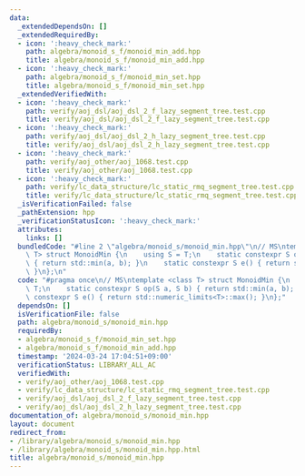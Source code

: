 ```yaml
---
data:
  _extendedDependsOn: []
  _extendedRequiredBy:
  - icon: ':heavy_check_mark:'
    path: algebra/monoid_s_f/monoid_min_add.hpp
    title: algebra/monoid_s_f/monoid_min_add.hpp
  - icon: ':heavy_check_mark:'
    path: algebra/monoid_s_f/monoid_min_set.hpp
    title: algebra/monoid_s_f/monoid_min_set.hpp
  _extendedVerifiedWith:
  - icon: ':heavy_check_mark:'
    path: verify/aoj_dsl/aoj_dsl_2_f_lazy_segment_tree.test.cpp
    title: verify/aoj_dsl/aoj_dsl_2_f_lazy_segment_tree.test.cpp
  - icon: ':heavy_check_mark:'
    path: verify/aoj_dsl/aoj_dsl_2_h_lazy_segment_tree.test.cpp
    title: verify/aoj_dsl/aoj_dsl_2_h_lazy_segment_tree.test.cpp
  - icon: ':heavy_check_mark:'
    path: verify/aoj_other/aoj_1068.test.cpp
    title: verify/aoj_other/aoj_1068.test.cpp
  - icon: ':heavy_check_mark:'
    path: verify/lc_data_structure/lc_static_rmq_segment_tree.test.cpp
    title: verify/lc_data_structure/lc_static_rmq_segment_tree.test.cpp
  _isVerificationFailed: false
  _pathExtension: hpp
  _verificationStatusIcon: ':heavy_check_mark:'
  attributes:
    links: []
  bundledCode: "#line 2 \"algebra/monoid_s/monoid_min.hpp\"\n// MS\ntemplate <class\
    \ T> struct MonoidMin {\n    using S = T;\n    static constexpr S op(S a, S b)\
    \ { return std::min(a, b); }\n    static constexpr S e() { return std::numeric_limits<T>::max();\
    \ }\n};\n"
  code: "#pragma once\n// MS\ntemplate <class T> struct MonoidMin {\n    using S =\
    \ T;\n    static constexpr S op(S a, S b) { return std::min(a, b); }\n    static\
    \ constexpr S e() { return std::numeric_limits<T>::max(); }\n};"
  dependsOn: []
  isVerificationFile: false
  path: algebra/monoid_s/monoid_min.hpp
  requiredBy:
  - algebra/monoid_s_f/monoid_min_set.hpp
  - algebra/monoid_s_f/monoid_min_add.hpp
  timestamp: '2024-03-24 17:04:51+09:00'
  verificationStatus: LIBRARY_ALL_AC
  verifiedWith:
  - verify/aoj_other/aoj_1068.test.cpp
  - verify/lc_data_structure/lc_static_rmq_segment_tree.test.cpp
  - verify/aoj_dsl/aoj_dsl_2_f_lazy_segment_tree.test.cpp
  - verify/aoj_dsl/aoj_dsl_2_h_lazy_segment_tree.test.cpp
documentation_of: algebra/monoid_s/monoid_min.hpp
layout: document
redirect_from:
- /library/algebra/monoid_s/monoid_min.hpp
- /library/algebra/monoid_s/monoid_min.hpp.html
title: algebra/monoid_s/monoid_min.hpp
---
```

